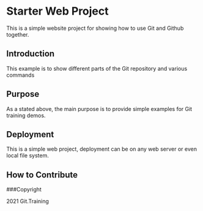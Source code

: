 # Starter Web Project

This is a simple website project for showing how to use Git and Github together.

## Introduction

This example is to show different parts of the Git repository and various commands

## Purpose

As a stated above, the main purpose is to provide simple examples for Git training demos.
## Deployment

This is a simple web project, deployment can be on any web server or even local file system.

## How to Contribute

###Copyright

2021 Git.Training